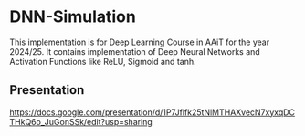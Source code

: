 # DNN-Simulation
This implementation is for Deep Learning Course in AAiT for the year 2024/25. It contains implementation of Deep Neural Networks and Activation Functions like ReLU, Sigmoid and tanh.
## Presentation
https://docs.google.com/presentation/d/1P7Jflfk25tNlMTHAXvecN7xyxqDCTHkQ6o_JuGonSSk/edit?usp=sharing

